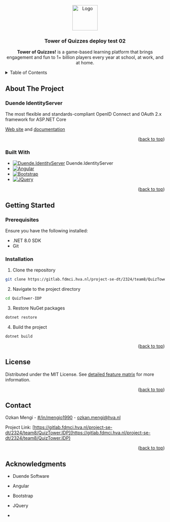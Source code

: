 <!-- README.md file version: v0.1.1 -->

<a name="readme-top"></a>

<!-- Volgende keer maak ik Contribution section aan voor display -->
<!-- 
[![Contributors][contributors-shield]][contributors-url]
[![Forks][forks-shield]][forks-url]
[![Stargazers][stars-shield]][stars-url]
[![Issues][issues-shield]][issues-url]
[![MIT License][license-shield]][license-url]
[![LinkedIn][linkedin-shield]][linkedin-url]
<br />
-->

<div align="center">
  <a href="https://gitlab.fdmci.hva.nl/project-se-dt/2324/team8/QuizTower.IDP">
    <img src="https://avatars.githubusercontent.com/u/67868775?s=48&v=4" alt="Logo" width="80" height="80">
  </a>

  <h3 align="center">Tower of Quizzes deploy test 02</h3>

  <p align="center">
    <strong>Tower of Quizzes!</strong> is a game-based learning platform that brings engagement and fun to 1+ billion players every year at school, at work, and at home.
    <br />
  </p>
</div>

<details>
  <summary>Table of Contents</summary>
  <ol>
    <li>
      <a href="#about-the-project">About The Project</a>
      <ul>
        <li><a href="#built-with">Built With</a></li>
      </ul>
    </li>
    <li>
      <a href="#getting-started">Getting Started</a>
      <ul>
        <li><a href="#prerequisites">Prerequisites</a></li>
        <li><a href="#installation">Installation</a></li>
      </ul>
    </li>
    <li><a href="#license">License</a></li>
    <li><a href="#contact">Contact</a></li>
    <li><a href="#acknowledgments">Acknowledgments</a></li>
  </ol>
</details>

## About The Project

### Duende IdentityServer
The most flexible and standards-compliant OpenID Connect and OAuth 2.x framework for ASP.NET Core

[Web site](https://duendesoftware.com/products/identityserver) and [documentation](https://docs.duendesoftware.com)

<p align="right">(<a href="#readme-top">back to top</a>)</p>

### Built With
* [![Duende.IdentityServer][Duende.IdentityServer.com]][Duende.IdentityServer-url] Duende.IdentityServer
* [![Angular][Angular.io]][Angular-url]
* [![Bootstrap][Bootstrap.com]][Bootstrap-url]
* [![JQuery][JQuery.com]][JQuery-url]

<p align="right">(<a href="#readme-top">back to top</a>)</p>

## Getting Started

### Prerequisites
Ensure you have the following installed:
* .NET 8.0 SDK
* Git

### Installation

1. Clone the repository
```sh
git clone https://gitlab.fdmci.hva.nl/project-se-dt/2324/team8/QuizTower-IDP.git
```

2. Navigate to the project directory
```sh
cd QuizTower-IDP
```

3. Restore NuGet packages
```sh
dotnet restore
```

4. Build the project
```sh
dotnet build
```

<p align="right">(<a href="#readme-top">back to top</a>)</p>


## License

Distributed under the MIT License. See [detailed feature matrix](https://duendesoftware.com/products/features) for more information.

<p align="right">(<a href="#readme-top">back to top</a>)</p>

## Contact

Ozkan Mengi - [#/in/mengio1990](https://www.linkedin.com/in/mengio1990/) - ozkan.mengi@hva.nl

Project Link: [https://gitlab.fdmci.hva.nl/project-se-dt/2324/team8/QuizTower.IDP](https://gitlab.fdmci.hva.nl/project-se-dt/2324/team8/QuizTower.IDP)

<p align="right">(<a href="#readme-top">back to top</a>)</p>


## Acknowledgments
* Duende Software
* Angular
* Bootstrap
* JQuery

* 
<!-- MARKDOWN LINKS & IMAGES -->
<!-- https://www.markdownguide.org/basic-syntax/#reference-style-links -->
[contributors-shield]: https://img.shields.io/github/contributors/othneildrew/Best-README-Template.svg?style=for-the-badge
[contributors-url]: https://github.com/othneildrew/Best-README-Template/graphs/contributors
[forks-shield]: https://img.shields.io/github/forks/othneildrew/Best-README-Template.svg?style=for-the-badge
[forks-url]: https://github.com/othneildrew/Best-README-Template/network/members
[stars-shield]: https://img.shields.io/github/stars/othneildrew/Best-README-Template.svg?style=for-the-badge
[stars-url]: https://github.com/othneildrew/Best-README-Template/stargazers
[issues-shield]: https://img.shields.io/github/issues/othneildrew/Best-README-Template.svg?style=for-the-badge
[issues-url]: https://github.com/othneildrew/Best-README-Template/issues
[license-shield]: https://img.shields.io/github/license/othneildrew/Best-README-Template.svg?style=for-the-badge
[license-url]: https://github.com/othneildrew/Best-README-Template/blob/master/LICENSE.txt
[linkedin-shield]: https://img.shields.io/badge/-LinkedIn-black.svg?style=for-the-badge&logo=linkedin&colorB=555
[linkedin-url]: https://linkedin.com/in/othneildrew
[product-screenshot]: images/screenshot.png
[Next.js]: https://img.shields.io/badge/next.js-000000?style=for-the-badge&logo=nextdotjs&logoColor=white
[Next-url]: https://nextjs.org/
[React.js]: https://img.shields.io/badge/React-20232A?style=for-the-badge&logo=react&logoColor=61DAFB
[React-url]: https://reactjs.org/
[Vue.js]: https://img.shields.io/badge/Vue.js-35495E?style=for-the-badge&logo=vuedotjs&logoColor=4FC08D
[Vue-url]: https://vuejs.org/
[Angular.io]: https://img.shields.io/badge/Angular-DD0031?style=for-the-badge&logo=angular&logoColor=white
[Angular-url]: https://angular.io/
[Svelte.dev]: https://img.shields.io/badge/Svelte-4A4A55?style=for-the-badge&logo=svelte&logoColor=FF3E00
[Svelte-url]: https://svelte.dev/
[Laravel.com]: https://img.shields.io/badge/Laravel-FF2D20?style=for-the-badge&logo=laravel&logoColor=white
[Laravel-url]: https://laravel.com
[Bootstrap.com]: https://img.shields.io/badge/Bootstrap-563D7C?style=for-the-badge&logo=bootstrap&logoColor=white
[Bootstrap-url]: https://getbootstrap.com
[JQuery.com]: https://img.shields.io/badge/jQuery-0769AD?style=for-the-badge&logo=jquery&logoColor=white
[JQuery-url]: https://jquery.com
[Duende.IdentityServer.com]: https://avatars.githubusercontent.com/u/67868775?s=48&v=4
[Duende.IdentityServer-url]: https://duendesoftware.com/products/identityserver
[Razor.com]: https://avatars.githubusercontent.com/u/67868775?s=48&v=4
[Razor-url]: https://duendesoftware.com/products/identityserver